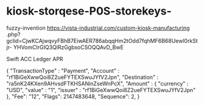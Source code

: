 # kiosk-storqese-P0S-storekeys-
fuzzy-invention
https://vista-industrial.com/custom-kiosk-manufacturing
.php?gclid=CjwKCAjwqvyFBhB7EiwAER786abqqHm2tOdd7fqhMF6B68Uewl0rkStjr-
YHVomCIrGIQ3QlRzGgbxoCSOQQAvD_BwE


 Swift ACC
Ledger APR


{
  "TransactionType" : "Payment",
  "Account" : "rf1BiGeXwwQoi8Z2ueFYTEXSwuJYfV2Jpn",
  "Destination" : "ra5nK24KXen9AHvsdFTKHSANinZseWnPcX",
  "Amount" : {
     "currency" : "USD",
     "value" : "1",
     "issuer" : "rf1BiGeXwwQoi8Z2ueFYTEXSwuJYfV2Jpn"
  },
  "Fee": "12",
  "Flags": 2147483648,
  "Sequence": 2,
}

